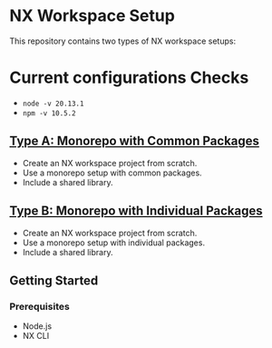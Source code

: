 # NX Workspace Setup

This repository contains two types of NX workspace setups:

# Current configurations Checks

- `node -v 20.13.1`
- `npm -v 10.5.2`

## [Type A: Monorepo with Common Packages](https://github.com/MicroService-Jaykumar/my-microservices-workspace/blob/main/nx-mono-repo-readme.md)

- Create an NX workspace project from scratch.
- Use a monorepo setup with common packages.
- Include a shared library.

## [Type B: Monorepo with Individual Packages](https://github.com/MicroService-Jaykumar/my-microservices-workspace/blob/main/nx-packeged-based-mono-repo-readme.md)

- Create an NX workspace project from scratch.
- Use a monorepo setup with individual packages.
- Include a shared library.

## Getting Started

### Prerequisites

- Node.js
- NX CLI
